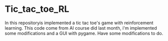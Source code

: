 # Tic_tac_toe_RL
In this repositoryis implemented a tic tac toe's game with reinforcement learning. This code come from AI course did last month, i'm implemented some modifications and a GUI with pygame. Have some modifications to do.
